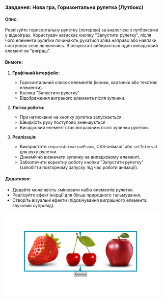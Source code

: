 ### Завдання: Нова гра, Горизонтальна рулетка (Лутбокс)

#### Опис:
Реалізуйте горизонтальну рулетку (лотерею) за аналогією з лутбоксами у відеоіграх. Користувач натискає кнопку "Запустити рулетку", після чого елементи рулетки починають рухатися зліва направо або навпаки, поступово сповільнюючись. В результаті вибирається один випадковий елемент як "виграш".

#### Вимоги:
1. **Графічний інтерфейс:**
   - Горизонтальний список елементів (іконки, картинки або текстові елементи).
   - Кнопка "Запустити рулетку".
   - Відображення виграного елемента після зупинки.

2. **Логіка роботи:**
   - При натисканні на кнопку рулетка запускається.
   - Швидкість руху поступово зменшується.
   - Випадковий елемент стає виграшним після зупинки рулетки.

3. **Реалізація:**
   - Використати `requestAnimationFrame`, CSS-анімації або `setInterval` для руху рулетки.
   - Динамічно визначати зупинку на випадковому елементі.
   - Забезпечити коректну роботу кнопки "Запустити рулетку" (запобігти повторному запуску під час роботи анімації).

#### Додатково:
- Додайте можливість змінювати набір елементів рулетки.
- Реалізуйте ефект інерції для більш природного гальмування.
- Створіть візуальні ефекти (підсвічування виграшного елемента, звуковий супровід).

![img.png](img.png)
